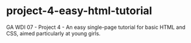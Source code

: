 # project-4-easy-html-tutorial
GA WDI 07 - Project 4 - An easy single-page tutorial for basic HTML and CSS, aimed particularly at young girls.
